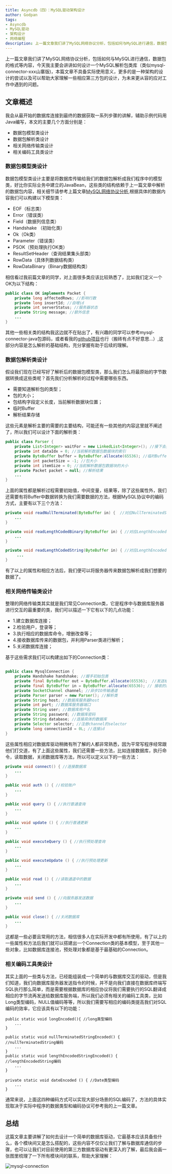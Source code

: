 ```yaml
---
title: Asyncdb（四）：MySQL驱动架构设计
author: Godpan
tags: 
- Asyncdb
- MySQL驱动
- 架构设计
- 网络编程
description: 上一篇文章我们讲了MySQL网络协议分析，包括如何与MySQL进行通信，数据包的格式等内容，今天我主要会讲讲如何设计一个MySQL解析包类库（类似mysql-connector-xxx山寨版)。
---
```


上一篇文章我们讲了MySQL网络协议分析，包括如何与MySQL进行通信，数据包的格式等内容，今天我主要会讲讲如何设计一个MySQL解析包类库（类似mysql-connector-xxx山寨版)，本篇文章不具备实际使用意义，更多的是一种架构的设计的尝试以及可以帮助大家理解一些相应第三方包的设计，为未来更从容的应对工作中遇到的问题。

## 文章概述

我会从最开始的数据库连接到最终的数据获取一系列步骤的讲解，辅助示例代码用Java编写，本文的主要几个方面分别是：

- 数据包模型类设计
- 数据包解析类设计
- 相关网络传输类设计
- 相关编码工具类设计

### 数据包模型类设计

数据包模型类设计主要是将数据库传输给我们的数据包解析成我们程序中的模型类，好比你实际业务中建立的JavaBean，这些类的结构依赖于上一篇文章中解析的数据包内容，相关细节请参考上篇文章[MySQL网络协议分析](http://www.godpan.me/2017/11/10/mysql-protocol.html),根据具体的数据内容我们可以构建以下模型类：

- EOF（标志类）
- Error（错误类）
- Field（数据列信息类）
- Handshake （初始化类）
- Ok（Ok类）
- Parameter（错误类）
- PSOK（预处理执行OK类）
- ResultSetHeader（查询结果集头部类）
- RowData（具体列数据结构类）
- RowDataBinary（Binary数据结构类）

相信看过我前篇文章的同学，对上面很多类应该比较熟悉了，比如我们定义一个OK为以下结构：

```java
public class OK implements Packet {
    private long affectedRows; //影响行数
    private long insertId; //自增id
    private int serverStatus; //服务器状态
    private String message; //额外信息
    ...
}
```

其他一些相关类的结构我这边就不在贴出了，有兴趣的同学可以参考mysql-connector-java包源码，或者看我的[github项目](https://github.com/godpan/java-connection-mysql)也行（搬砖有点不好意思...）,这部分内容是怎么解析的基础结构，充分掌握有助于后续的理解。

### 数据包解析类设计

假设我们现在已经写好了解析后的数据包模型类，那么我们怎么将最原始的字节数据转换成这些类呢？首先我们分析解析的过程中需要哪些东西。

- 需要知道解析包的类型；
- 包的大小；
- 包结构字段定义长度，当前解析数据块位置；
- 临时Buffer
- 解析结果存储

这些元素是解析主要的需要的主要结构，可能还有一些其他的内容这里就不阐述了，所以我们可以设计下面的解析类：

```java
public class Parser {
    private List<Integer> waitFor = new LinkedList<Integer>(); //接下去要解析的包类型
    private int dataIdx = 0; //当前解析数据包数据块的索引
    private ByteBuffer buffer = ByteBuffer.allocate(65536); //临时Buffer
    private int packetSize = -1; //包大小
    private int itemSize = 0; //当前解析数据包数据块的大小
    private Packet packet = null; //解析结果
    ...
}

```

上面的属性都是解析过程需要初始值，中间变量，结果等，除了这些属性外，我们还需要有将Buffer中数据转换为我们需要数据的方法，根据MySQL协议中的编码方式，主要有以下三个方法：

```java
private void readNullTerminated(ByteBuffer in) {  //对应NullTerminatedString（Null结尾方式）: 字符串以遇到Null作为结束标志，相应的字节为00。
    ...
}

private void readLengthCodedBinary(ByteBuffer in) { //对应LengthEncodedInteger编码方式，根据第一个字节区分数据所占的字节长度
    ...
}

private void readLengthCodedString(ByteBuffer in) { //对应LengthEncodedString编码方式，字符串的值根据nteger + Value组成，通过计算Integer的值来获取Value的具体的长度。
     ...
}   

```

有了以上的属性和相应方法后，我们便可以将服务器传来数据包解析成我们想要的数据了。

### 相关网络传输类设计

整理的网络传输类其实就是我们常见Connection类，它是程序中与数据库服务器进行交互的最重要的类，我们可以描述一下它有以下的几点功能：

- 1.建立数据库连接；
- 2.检验用户，登录等；
- 3.执行相应的数据库命令，增删改查等；
- 4.接收数据库传来的数据包，并利用Parser类进行解析；
- 5.关闭数据库连接；

基于这些需求我们可以构建出如下的Connection类：

```java

public class MysqlConnection {
    private Handshake handshake; //握手初始包类
    private final ByteBuffer out = ByteBuffer.allocate(65536);  //发送给服务端的数据Buffer
    private final ByteBuffer in = ByteBuffer.allocate(65536); // 接收的数据Buffer
    private SocketChannel channel; //异步IO传输通道
    private Parser parser = new Parser(); //解析类
    private String host; //数据库服务器host
    private int port; //数据库服务器端口
    private String user; //数据库用户名
    private String password; //数据库密码
    private String database; //连接具体的数据库
    private Selector selector; //注册channel的selector
    private long connectionId = 0L; //连接id
}

```

这些属性相应对数据库驱动稍微有所了解的人都非常熟悉，因为平常写程序经常跟他们打交道，有了上面这些属性，我们还需要一些方法，比如连接数据库，执行命令，读取数据，关闭数据库等方法，所以可以定义以下的一些方法：

```java
private void connect() { //连接数据库
    ...
}

public void auth () { //校验账户
    ...
}

public void query () { //执行普通查询
    ...
}

public void update () { //执行普通更新
    ...    
}

public void executeQuery () { //执行预处理查询
    ...
}

public void executeUpdate () { //执行预处理更新
    ...
}

public void read () { //读取通道中的数据
    ...
}

private void send () { //向服务器发送数据
    ...
}

public void close() { //关闭数据库
    ...
}

```

这都是一些必要且常用的方法，相信很多人在实际开发中都有所使用，有了以上的一些属性和方法后我们就可以搭建出一个Connection类的基本模型，至于其他一些对象，比如数据库连接池，预处理对象都是基于最基础的Connection。

### 相关编码工具类设计

其实上面的一些类与方法，已经能组装成一个简单的与数据库交互的驱动，但是我们知道，我们向数据库服务器发送指令的时候，并不是向我们直接在数据库终端写SQL执行那么简单，而是需要根据数据库的相应协议将我们需要执行的SQL翻译成相应的字节流再发送给数据库服务端，所以我们必须有相关的编码工具类，比如Long类型编码，NULL值编码等等，所以我们需要写相应的编码类提高我们对SQL编码的效率，它应该具有以下的功能：

```
public static void longEncoded(){ //long类型编码
    ...
}

public static void nullTerminatedStringEncoded() { //nullTerminatedString编码
    ...
}
public static void lengthEncodedStringEncoded() { //lengthEncodedString编码
    ...
}

private static void dateEncoded () { //Date类型编码
    ...
}

```

通常来说，上面这四种编码方式可以实现大部分场景的SQL编码了，方法的具体实现取决于实际中程序的数据类型和编码协议可参考我的上一篇文章。

## 总结

这篇文章主要讲解了如何去设计一个简单的数据库驱动，它最基本应该具备些什么，各个模块间又是怎么搭配的，这些内容不仅仅让我们了解与数据库通信的步骤，也可以让我们对目前使用的第三方数据库驱动有更深入的了解，最后我会画一张图里梳理了一下所有模块间的联系，帮助大家理解：

![mysql-connection](/images/2018/01/mysql-connection.png)



